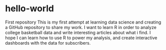 # hello-world
First repository
This is my first attempt at learning data science and creating a GitHub repository to share my work. I want to learn R in order to analyze college basketball data and write interesting articles about what i find.
I hope I can learn how to use R to power my analysis, and create interactive dashboards with the data for subscribers.
